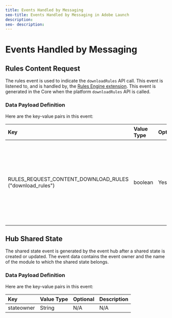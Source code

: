 ```yaml
---
title: Events Handled by Messaging
seo-title: Events Handled by Messaging in Adobe Launch
description: 
seo- description: 
---
```


# Events Handled by Messaging

## Rules Content Request

The rules event is used to indicate the `downloadRules` API call. This event is listened to, and is handled by, the [Rules Engine extension](../../../rules-engine/). This event is generated in the Core when the platform `downloadRules` API is called.

### Data Payload Definition

Here are the key-value pairs in this event:

| **Key** | **Value Type** | **Optional** | **Description** |
| :--- | :--- | :--- | :--- |
| RULES\_REQUEST\_CONTENT\_DOWNLOAD\_RULES \("download\_rules"\) | boolean | Yes | Key indicates that the Request Content event is specifically for the extension to download rules from the rules URL  in the latest configuration. |

## Hub Shared State

The shared state event is generated by the event hub after a shared state is created or updated. The event data contains the event owner and the name of the module to which the shared state belongs.

### Data Payload Definition

Here are the key-value pairs in this event:

| **Key** | **Value Type** | **Optional** | **Description** |
| :--- | :--- | :--- | :--- |
| stateowner | String | N/A | N/A |

